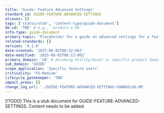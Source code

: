 ```yaml
---
title: 'Guide: Feature Advanced Settings'
standard_id: GUIDE-FEATURE-ADVANCED-SETTINGS
aliases: []
tags: ['status/stub', 'content-type/guide-document']
kb-id: 'TBD' # e.g., 'product-x-kb'
info-type: guide-document
primary-topic: 'Placeholder for a guide on advanced settings for a feature.'
related-standards: []
version: '0.1.0'
date-created: '2025-06-02T06:12:06Z'
date-modified: '2025-06-02T06:12:06Z'
primary_domain: 'UA' # Assuming Utility/Asset or specific product domain
sub_domain: 'GUIDE'
scope_application: 'Specific feature users'
criticality: 'P2-Medium'
lifecycle_gatekeeper: 'TBD'
impact_areas: []
change_log_url: './GUIDE-FEATURE-ADVANCED-SETTINGS-CHANGELOG.MD'
---
```

[!TODO] This is a stub document for GUIDE-FEATURE-ADVANCED-SETTINGS. Content needs to be added.
